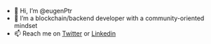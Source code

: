 - 👋 Hi, I’m @eugenPtr
- 👀 I’m a blockchain/backend developer with a community-oriented mindset
- 📫 Reach me on [Twitter](https://twitter.com/EugenPtr) or [Linkedin](https://www.linkedin.com/in/eugen-patru-3002b195/)

<!---
eugenPtr/eugenPtr is a ✨ special ✨ repository because its `README.md` (this file) appears on your GitHub profile.
You can click the Preview link to take a look at your changes.
--->

